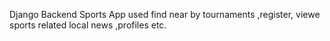 Django Backend
Sports App used find near by tournaments ,register, viewe sports related local news ,profiles etc.
